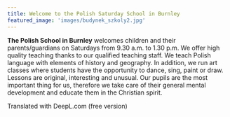 ```yaml
---
title: Welcome to the Polish Saturday School in Burnley
featured_image: 'images/budynek_szkoly2.jpg'
---
```

**The Polish School in Burnley** welcomes children and their parents/guardians on Saturdays from 9.30 a.m. to 1.30 p.m. We offer high quality teaching thanks to our qualified teaching staff. We teach Polish language with elements of history and geography. In addition, we run art classes where students have the opportunity to dance, sing, paint or draw. Lessons are original, interesting and unusual. Our pupils are the most important thing for us, therefore we take care of their general mental development and educate them in the Christian spirit.

Translated with DeepL.com (free version)
